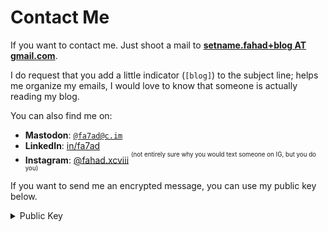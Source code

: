 # Contact Me

If you want to contact me. Just shoot a mail to [**setname.fahad+blog AT gmail.com**](mailto:setname.fahad+blog@gmail.com?subject=[blog]).

I do request that you add a little indicator (`[blog]`) to the subject line; helps me organize my emails, I would love to know that someone is actually reading my blog.

You can also find me on:

- **Mastodon**: <a rel="me" href="https://c.im/@fa7ad">`@fa7ad@c.im`</a>
- **LinkedIn**: [in/fa7ad](https://www.linkedin.com/in/fa7ad/)
- **Instagram**: [@fahad.xcviii](https://instagram.com/fahad.xcviii) <sup><sup>(not entirely sure why you would text someone on IG, but you do you)</sup></sup>

If you want to send me an encrypted message, you can use my public key below.

<details>
  <summary>Public Key</summary>

```
-----BEGIN PGP PUBLIC KEY BLOCK-----

mQINBGNn2j8BEACsXqpH8UsOx8aKM9qO3iPyrh5M+jXpMgfMff9tefzKJq3bJp18
NdYIYAJDoDM6GxDR0uY6cf0SSNfDeaq5iTPhHc90/WxBkdhxrLcttYR0CrOBH5wY
lzIFRp7aGXQm+HUO/t88GEDWOEEs8AiNNfDRQ6s36sc/AXIEJgaClQvKbD4R4Wyn
a8XksN+duOLqVODfIyrUMfUIvlwmdKVueqA7PxJXubmaZIh+lWrslX8+958L2kb0
X/pVfzRk8HAnTMddNvcMbvKDqdMtElV/s0V/kVQIIHOmQEE/pGrSoLOjS09wAk3H
zJ30eq+T6KyW7WCS0lDdaePBen4qf6zTHoRFZ6lc6jJlWclgqAPsFM7L5SIY60pQ
rUAYC+b9moVC4AN8iQhlZQZyS5bl1AU/VJLbLGywEAYFvDV38Gy6/UnMog/E/H4V
u8DWTxFNFXj79Un7qmhuaiL8CjfLUZymPjazn+VYWUyctr/1XDbXR3lv8jPpzpS9
x6D7KmHUNuivSh0/xjCYn+13/WI6apeKEy8GrP2/5rWXNCjS/8Vjv9Aju3ZtsHPU
2eHhT1hRdZDEzI0TjPndhVEQkPwqaFevCPRTeH3BdquC+nqNiUvJvh/p4F2h/FPz
SuiMKCiq3u0ljwpJLsScbQovOPHo6pWq5rZvLdS8AHs+oDzKLgULWcfyuQARAQAB
tCZGYWhhZCBIb3NzYWluIDxzZXRuYW1lLmZhaGFkQGdtYWlsLmNtPokCTgQTAQgA
OBYhBFc+s8+qN0th21mvfEm+jv5N7SJPBQJjZ9o/AhsDBQsJCAcCBhUKCQgLAgQW
AgMBAh4BAheAAAoJEEm+jv5N7SJPBiAP+gNKVBbjIPycsyY3U+7k4305julBph2D
xBvw5iRjxiD/ruhf5njy4/JE9ElvEoqx4ROXodU8Gth1te5oE/1CzBaq2IKl+y8V
adshMxdaBVfumSJZEl3Rzfkon/zKrtt44phBJ0SgBXlA8UkqbY54CH9mmNBFrtnW
9ZW9xvEc/c9MsMwhxKIJOF2cKZlLyz+V/sDfjXC3Zkl7fCUVpMMOpz96xEHs/VvE
krFL3DgiegLfE1cIAYlKFRKm/A4rE5FQsIiKjepIB35rO/V99ytEWndLgGgxC75j
Ei5BDc9OD3dRDYA8eykAUAugQhoLs3HVMuI8IOr44rOlGAl8XtHoUyookFsDS+wP
9OBKDMlz++3wcodnDjboW4KncdCCaMfAXGVDmhDKm4F0TQ3zFuJsndmH8HQ5YzAL
81Gy1xcw3fohugteGTKOfzy0pcNg8ew0mZYv2M+3PsU6ItpwvACWFiHK7D3CdYLb
u67egHD7u38Xv2AREf3QCsXEzpPtm/SNfuwwhr+C1jspE5nXM67KX9TjGjcEemGV
B0UdpStaIUcBZnJM8EiL+iUlYv9NXi5lpxzJ7Hv8Ih6rzNmwMnzKHf62Q2mrcPTZ
gtWX1b8UYCM8/L72g0ZhEz0nVEwCxQmIPdK06xhE47LbAIHQd20n+EhrWj7I/b6I
MUlWeh11oaUguQINBGNn2j8BEADGdObGZv6A42jn/4KimLLjY3SKTKDC4JH2wKKY
B+mDWEgat7XX01pCxdWnRaMlI7ZwhjrhBBQqnjoPvJ4NwL79iE8tFgrL/OQEKo30
irMAFJE58+u/GRGFsJDXGrBk1NxvK+GCZGtLzeRIgipCllcKTW01vn05N2WTMHZU
nTnM67z3DwfAH1pLCux1YNsL6udOC8DE+uG1rUcYg2XF/45yLqhzWXFvPo+WkuSi
Wf/GC3siINW7soHUSNTfi+EjUQOBIuO84dsrXLoGdWyAsw3bCQ5zT+JLWzyQo8c7
BheVNyLY7dckUzim6vW5ef4ijDvzCTKbC4u7U7WQScS1BNWa5CXQ9vaOHhf0kQoH
7kBvnD4o8U3ZWLMrN/qD4z9b8EBMogUbP5UaQ2UC1/5gpRjohpuh9yxk2o6QhUET
2IKAw5T+NuGPBAv+32tbo2p5hjksUGxi62K+gT5VnE3gUI6h+jib1Uic3cpBXA7Z
jXSmv8JZgmcWsmlAq/hEG6epACxrfVbxMNVZyo6/po+ezNanVeS4FjH6xuCSq009
2HDZOjOAAzglhjXEcJ96fgRdoHQSsMjgEztjYj/dYKLaFp9V/fJp1T3uo21uxnwx
akIqjuXloBvGU6jG5JieMrqGn65r/UCpCUO9d4jwgf2wSRajVdA9oAk9HYIMi3A0
2nzeoQARAQABiQI2BBgBCAAgFiEEVz6zz6o3S2HbWa98Sb6O/k3tIk8FAmNn2j8C
GwwACgkQSb6O/k3tIk/rGQ//RD32ZOF2IiOATfCW+E2apfCJk58QtFFW0gedYWzS
bMd5wbv9RqdYgvt7rdoihtc0EjB/AzxDez5/L0un8AMX8WrK3Mrc3/FeTLL1R3u5
bJCq2g07ivAqljX0MkmUDg+xLrUL+33tJpCHCKMhXU40bmQrd1hMeM+1SD4KXgBI
3knuN34LYCvpomd6MunSlpkSP7ZIMrC3oj8dMNFwutrmu5L9pIkSWo8nygSjGIiN
zJld/bNe1fNMNGTtLt9a+GRx2IEbmmE5MgwSqIU6NMbVc2keTJcHzDc8tVNksMEs
Z9p8HblUUVRKCe3n7CncWLLSmQd+VoSgkfOTBZ0LzBvexbnc1G1Nz/7hPfO5faHx
+Y6W1HdO9CVPCzx7Ldcc+JifPU/ZCnmjf4a3i/F89ZKUeeuMME1cVAuKZafOH4ql
oePAB5pCKnYIoUpPwmKgv4HDr7Lpyv2ljw0K8h8T1hcXi3Ri5Jgx2/nNSDbbamEp
WhBn6DUMCH5YreCojQv5pybKVg/VR2jRk0VUgFqczCgVLKahjAsi6Xt93ogOzPMc
hFbj8NrPLLeTQ1nyx0SndKBL/RKQozAG9p2FyV9n5VsXHjMwm7On5GQLQiHgDJTU
Ru0M+xZRVMImMwnz8I6AYe2KQAUGPIVkekoWp9+94EZSdBiOHAZjGbs4pPZD5j0R
KkM=
=6FZj
-----END PGP PUBLIC KEY BLOCK-----
```

</details>
